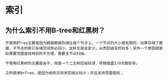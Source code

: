 # 索引
## 为什么索引不用B-tree和红黑树？
    不使用BTree主要是因为数据数据存储在每个节点上，一个节点的大小是有限的，如果存储了数据，子节点的索引存储空间势必回小，这样叉就会变少，从而层级变的较多；另外一个原因就是如果要范围查找特别的不方便，需要全节点扫描。

    不使用红黑树的主要是由于，他是一个二叉树层级较深，导致磁盘I/O次数较多。

    之所使用B+Tree，是因为他的叉较多层级比较少；并且支持范围查找；